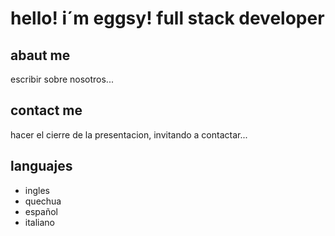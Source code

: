 
# hello! i´m eggsy! full stack developer

## abaut me

escribir sobre nosotros...

## contact me 
hacer el cierre de la presentacion, invitando a contactar...

## languajes
- ingles
- quechua
- español
- italiano
